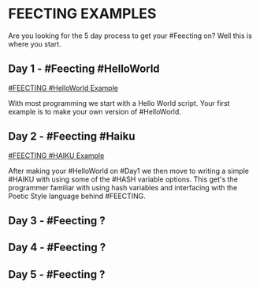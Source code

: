 # FEECTING EXAMPLES

Are you looking for the 5 day process to get your #Feecting on? Well this is
where you start.

## Day 1 - #Feecting #HelloWorld
[#FEECTING #HelloWorld Example](HelloWorld.feecting)

With most programming we start with a Hello World script.  Your first example is
to make your own version of #HelloWorld.

## Day 2 - #Feecting #Haiku
[#FEECTING #HAIKU Example](Haiku.feecting)

After making your #HelloWorld on #Day1 we then move to writing a simple #HAIKU
with using some of the #HASH variable options. This get's the programmer
familiar with using hash variables and interfacing with the Poetic Style language
behind #FEECTING.

## Day 3 - #Feecting ?

## Day 4 - #Feecting ?

## Day 5 - #Feecting ?
